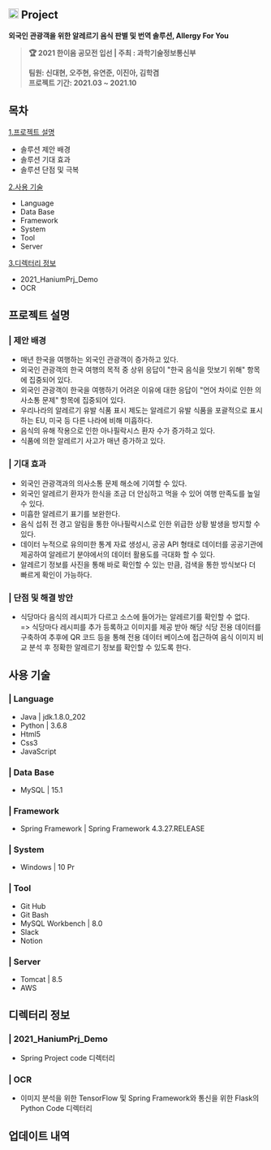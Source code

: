 ## <img width=20px src=https://user-images.githubusercontent.com/42789819/115147514-42221300-a096-11eb-9526-a68b8094f79c.png>  Project
**외국인 관광객을 위한 알레르기 음식 판별 및 번역 솔루션, Allergy For You**
> **🏆  2021 한이음 공모전 입선 | 주최 : 과학기술정보통신부**
> 
> **팀원: 신대현, 오주현, 유연준, 이진아, 김학겸**  
> **프로젝트 기간: 2021.03 ~ 2021.10**  
## 목차
[1.프로젝트 설명](#프로젝트-설명)
* 솔루션 제안 배경
* 솔루션 기대 효과
* 솔루션 단점 및 극복
  
[2.사용 기술](#솔루션에-사용된-기술-및-버전)
*  Language
*  Data Base
*  Framework
*  System
*  Tool
*  Server
  
[3.디렉터리 정보](#디렉터리-정보)
* 2021_HaniumPrj_Demo
* OCR<br>
  

## 프로젝트 설명
### | 제안 배경
* 매년 한국을 여행하는 외국인 관광객이 증가하고 있다.
* 외국인 관광객의 한국 여행의 목적 중 상위 응답이 "한국 음식을 맛보기 위해" 항목에 집중되어 있다.
* 외국인 관광객이 한국을 여행하기 어려운 이유에 대한 응답이 "언어 차이로 인한 의사소통 문제" 항목에 집중되어 있다.
* 우리나라의 알레르기 유발 식품 표시 제도는 알레르기 유발 식품을 포괄적으로 표시하는 EU, 미국 등 다른 나라에 비해 미흡하다.
* 음식의 유해 작용으로 인한 아나필락시스 환자 수가 증가하고 있다.
* 식품에 의한 알레르기 사고가 매년 증가하고 있다.
### | 기대 효과
* 외국인 관광객과의 의사소통 문제 해소에 기여할 수 있다.
* 외국인 알레르기 환자가 한식을 조금 더 안심하고 먹을 수 있어 여행 만족도를 높일 수 있다.
* 미흡한 알레르기 표기를 보완한다.
* 음식 섭취 전 경고 알림을 통한 아나필락시스로 인한 위급한 상황 발생을 방지할 수 있다.
* 데이터 누적으로 유의미한 통계 자료 생성시, 공공 API 형태로 데이터를 공공기관에 제공하여 알레르기 분야에서의 데이터 활용도를 극대화 할 수 있다.
* 알레르기 정보를 사진을 통해 바로 확인할 수 있는 만큼, 검색을 통한 방식보다 더 빠르게 확인이 가능하다.
### | 단점 및 해결 방안
* 식당마다 음식의 레시피가 다르고 소스에 들어가는 알레르기를 확인할 수 없다. 
<br>=> 식당마다 레시피를 추가 등록하고 이미지를 제공 받아 해당 식당 전용 데이터를 구축하여 추후에 QR 코드 등을 통해 전용 데이터 베이스에 접근하여 음식 이미지 비교 분석 후 정확한 알레르기 정보를 확인할 수 있도록 한다.

## 사용 기술
### | Language 
* Java | jdk.1.8.0_202
* Python | 3.6.8
* Html5
* Css3
* JavaScript
### | Data Base
* MySQL | 15.1
### | Framework
* Spring Framework | Spring Framework 4.3.27.RELEASE
### | System
* Windows | 10 Pr
### | Tool
* Git Hub
* Git Bash
* MySQL Workbench | 8.0
* Slack
* Notion
### | Server
* Tomcat | 8.5
* AWS
## 디렉터리 정보
### | 2021_HaniumPrj_Demo
* Spring Project code 디렉터리
### | OCR
* 이미지 분석을 위한 TensorFlow 및 Spring Framework와 통신을 위한 Flask의 Python Code 디렉터리
## 업데이트 내역
